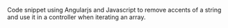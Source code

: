 Code snippet using Angularjs and Javascript to remove accents of a string and use it in a controller when iterating an array.<br>